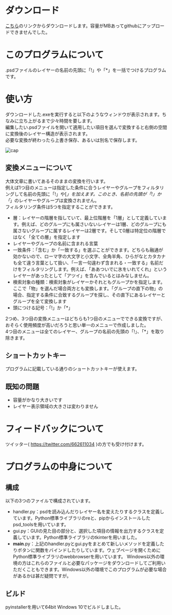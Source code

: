 # ダウンロード
[こちら](https://drive.google.com/file/d/1jxZIbeXXMJca6zSsArGFlmtMsuSjPM71/view?usp=sharing)のリンクからダウンロードします。容量がMBあってgithubにアップロードできませんでした。

# このプログラムについて
.psdファイルのレイヤーの名前の先頭に「!」や「*」を一括でつけるプログラムです。

# 使い方
ダウンロードした.exeを実行すると以下のようなウィンドウが表示されます。ちなみに立ち上がるまで少々時間を要します。   
編集したい.psdファイルを開いて適用したい項目を選んで変換すると右側の空間に変換後のレイヤー構造が表示されます。   
必要な変換が終わったら上書き保存、あるいは別名で保存します。   

![cap](https://user-images.githubusercontent.com/48207892/89515942-bff90380-d812-11ea-9c43-262f5741b8af.PNG)

## 変換メニューについて
大体文章に書いてあるそのままの変換を行います。   
例えば1つ目のメニューは指定した条件に合うレイヤーやグループをフィルタリングして名前の先頭に「!」や[*」を加えます。このとき、名前の先頭が「!」か「*」のレイヤーやグループは変換されません。   
フィルタリング条件は5つを指定することができます。
- 層：レイヤーの階層を指していて、最上位階層を「1層」として定義しています。例えば、どのグループにも属さいないレイヤーは1層、どのグループにも属さないグループに属するレイヤーは2層です。そして0層は特定位の階層ではなく「全ての層」を指定します
- レイヤーやグループの名前に含まれる言葉
- 一致条件：「含む」か「一致する」を選ぶことができます。どちらも融通が効かないので、ローマ字の大文字と小文字、全角半角、ひらがなとカタカナも全て違う言葉として扱い、「一言一句違わず含まれる・一致する」名前だけをフィルタリングします。例えば、「ああついでに氷をいれてくれ」というレイヤーがあったとして「アツイ」を含んでいるとはみなしません。
- 検索対象の種類：検索対象がレイヤーかそれともグループかを指定します。ここで「物」を選んだ場合両方とも変換します。「グループの直下の物」の場合、指定する条件に合致するグループを探し、その直下にあるレイヤーとグループを全て変換します
- 頭につける記号：「!」か「*」

2つめ、3つ目の変換メニューはどちらも1つ目のメニューでできる変換ですが、おそらく使用頻度が高いだろうと思い単一のメニューで作成しました。   
4つ目のメニューは全てのレイヤー、グループの名前の先頭の「!」、「*」を取り除きます。

## ショートカットキー
プログラムに記載している通りのショートカットキーが使えます。

## 既知の問題
- 容量がかなり大きいです
- レイヤー表示領域の大きさは変わりません

# フィードバックについて
ツイッター( https://twitter.com/662611034 )の方でも受け付けます。

# プログラムの中身について
## 構成
以下の3つのファイルで構成されています。
- handler.py：psdを読み込んだりレイヤー名を変えたりするクラスを定義しています。Python標準ライブラリのreと、pipからインストールしたpsd_toolsを用いています。
- gui.py：GUIの見た目の部分と、選択した項目の情報を出力するクラスを定義しています。Python標準ライブラリのtkinterを用いました。
- __main__.py：上記のhandler.pyとgui.pyをまとめて新しいメソッドを定義したりボタンに関数をバインドしたりしています。ウェブページを開くためにPython標準ライブラリのwebbrowserを用いています。
Windows以外の環境の方はこれらのファイルと必要なパッケージをダウンロードしてご利用いただくこともできます。Windows以外の環境でこのプログラムが必要な場合があるかは甚だ疑問ですが。

## ビルド
pyinstallerを用いて64bit Windows 10でビルドしました。
